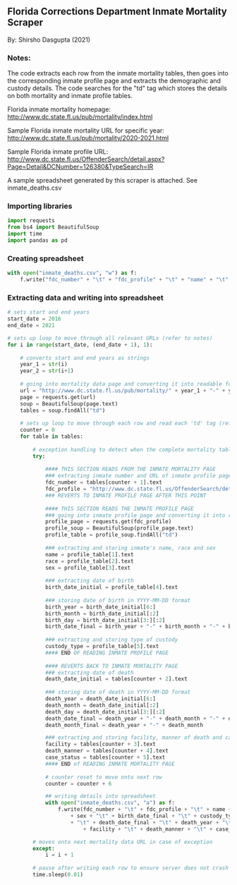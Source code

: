## Florida Corrections Department Inmate Mortality Scraper

By: Shirsho Dasgupta (2021)

### Notes: 

The code extracts each row from the inmate mortality tables, then goes into the corresponding inmate profile page and extracts the demographic and custody details. 
The code searches for the "td" tag which stores the details on both mortality and inmate profile tables.

Florida inmate mortality homepage: http://www.dc.state.fl.us/pub/mortality/index.html

Sample Florida inmate mortality URL for specific year: http://www.dc.state.fl.us/pub/mortality/2020-2021.html

Sample Florida inmate profile URL: http://www.dc.state.fl.us/OffenderSearch/detail.aspx?Page=Detail&DCNumber=126380&TypeSearch=IR

A sample spreadsheet generated by this scraper is attached. See inmate_deaths.csv

### Importing libraries


```python
import requests
from bs4 import BeautifulSoup
import time
import pandas as pd
```

### Creating spreadsheet


```python
with open("inmate_deaths.csv", "w") as f:
    f.write("fdc_number" + "\t" + "fdc_profile" + "\t" + "name" + "\t" + "race" + "\t" + "sex" + "\t" + "birth_date" + "\t" + "custody_type" + "\t" + "death_date" + "\t" + "death_year" + "\t" + "death_month_year" + "\t" + "facility" + "\t" + "death_manner" + "\t" + "case_status" + "\n")
```

### Extracting data and writing into spreadsheet


```python
# sets start and end years
start_date = 2016
end_date = 2021

# sets up loop to move through all relevant URLs (refer to notes)
for i in range(start_date, (end_date + 1), 1):
    
    # converts start and end years as strings 
    year_1 = str(i)
    year_2 = str(i+1)
    
    # going into mortality data page and converting it into readable form 
    url = "http://www.dc.state.fl.us/pub/mortality/" + year_1 + "-" + year_2 + ".html"
    page = requests.get(url)
    soup = BeautifulSoup(page.text)
    tables = soup.findAll("td")
    
    # sets up loop to move through each row and read each 'td' tag (refer to notes)
    counter = 0
    for table in tables:
        
        # exception handling to detect when the complete mortality table has been read
        try:
            
            #### THIS SECTION READS FROM THE INMATE MORTALITY PAGE
            ### extracting inmate number and URL of inmate profile page
            fdc_number = tables[counter + 1].text
            fdc_profile = "http://www.dc.state.fl.us/OffenderSearch/detail.aspx?Page=Detail&DCNumber=" + fdc_number + "&TypeSearch=IR"
            ### REVERTS TO INMATE PROFILE PAGE AFTER THIS POINT
            
            #### THIS SECTION READS THE INMATE PROFILE PAGE 
            ### going into inmate profile page and converting it into readable form
            profile_page = requests.get(fdc_profile)
            profile_soup = BeautifulSoup(profile_page.text)
            profile_table = profile_soup.findAll("td")
            
            ### extracting and storing inmate's name, race and sex
            name = profile_table[1].text
            race = profile_table[2].text
            sex = profile_table[3].text
            
            ### extracting date of birth
            birth_date_initial = profile_table[4].text
            
            ### storing date of birth in YYYY-MM-DD format
            birth_year = birth_date_initial[6:]
            birth_month = birth_date_initial[:2]
            birth_day = birth_date_initial[3:][:2]
            birth_date_final = birth_year + "-" + birth_month + "-" + birth_day
            
            ### extracting and storing type of custody 
            custody_type = profile_table[5].text
            #### END OF READING INMATE PROFILE PAGE
            
            #### REVERTS BACK TO INMATE MORTALITY PAGE
            ### extracting date of death
            death_date_initial = tables[counter + 2].text
            
            ### storing date of death in YYYY-MM-DD format
            death_year = death_date_initial[6:]
            death_month = death_date_initial[:2]
            death_day = death_date_initial[3:][:2]
            death_date_final = death_year + "-" + death_month + "-" + death_day
            death_month_final = death_year + "-" + death_month

            ### extracting and storing facility, manner of death and case status
            facility = tables[counter + 3].text
            death_manner = tables[counter + 4].text
            case_status = tables[counter + 5].text
            #### END of READING INMATE MORTALITY PAGE
            
            # counter reset to move onto next row
            counter = counter + 6

            ## writing details into spreadsheet
            with open("inmate_deaths.csv", "a") as f:
                f.write(fdc_number + "\t" + fdc_profile + "\t" + name + "\t" + race + "\t" 
                    + sex + "\t" + birth_date_final + "\t" + custody_type 
                    + "\t" + death_date_final + "\t" + death_year + "\t" + death_month_final + "\t"
                        + facility + "\t" + death_manner + "\t" + case_status + "\n")

        # moves onto next mortality data URL in case of exception
        except:
            i = i + 1
        
        # pause after writing each row to ensure server does not crash or access is not blocked off 
        time.sleep(0.01)

```
